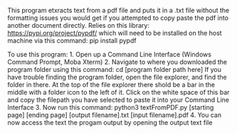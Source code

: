 This program etxracts text from a pdf file and puts it in a .txt file without 
the formatting issues you would get if you attempted to copy paste the pdf 
into another document directly. Relies on this library: https://pypi.org/project/pypdf/
which will need to be installed on the host machine via this command: pip install pypdf


To use this program:
    1. Open up a Command Line Interface (Windows Command Prompt, Moba Xterm)
    2. Navigate to where you downloaded the program folder 
    using this command: cd [program folder path here]
    If you have trouble finding the program folder, open the file 
    explorer, and find the folder in there. At the top of the file explorer
    there shold be a bar in the middle with a folder icon to the left of it.
    Click on the white space of this bar and copy the filepath you have 
    selected to paste it into your Command Line Interface
    3. Now run this command: python3 textFromPDF.py [starting page] [ending page] [output filename].txt [input filename].pdf
    4. You can now access the text the progam output by opening the output text file

